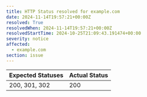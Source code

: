 ```yaml
---
title: HTTP Status resolved for example.com
date: 2024-11-14T19:57:21+00:00Z
resolved: True
resolvedWhen: 2024-11-14T19:57:21+00:00Z
resolvedStartTime: 2024-10-25T21:09:43.191474+00:00
severity: notice
affected:
  - example.com
section: issue
---
```


| Expected Statuses | Actual Status  |
|-------------------|----------------|
| 200, 301, 302 | 200 |

